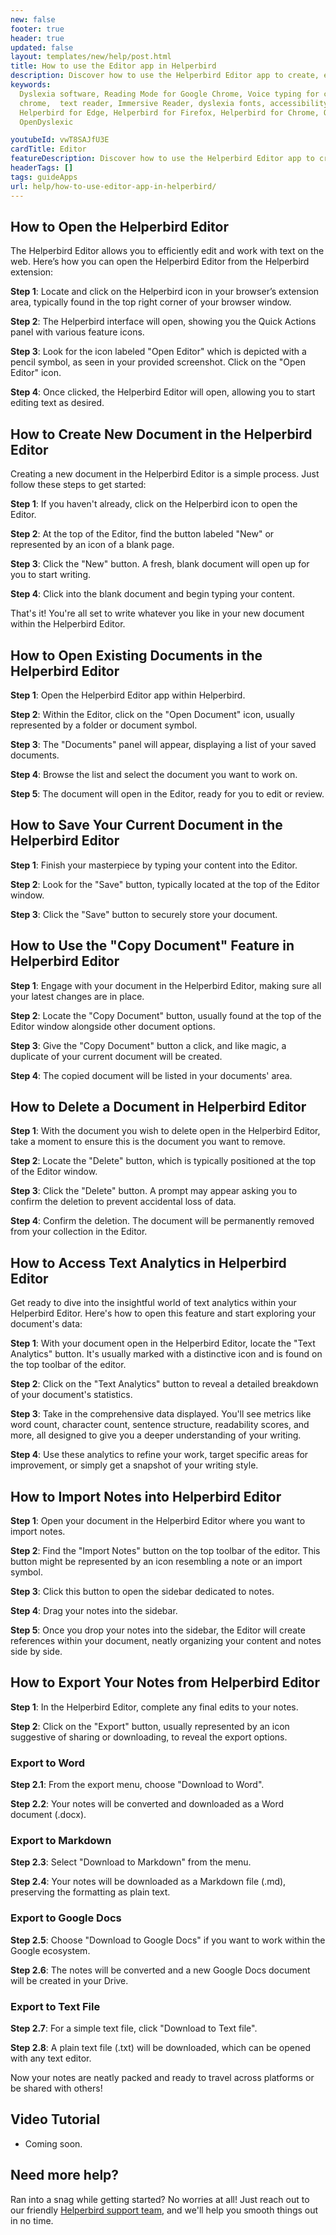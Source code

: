 ```yaml
---
new: false
footer: true
header: true
updated: false
layout: templates/new/help/post.html
title: How to use the Editor app in Helperbird
description: Discover how to use the Helperbird Editor app to create, edit and delete documents. Export them to Markdown, Word, Google Docs and more.
keywords:
  Dyslexia software, Reading Mode for Google Chrome, Voice typing for chrome, Text to speech for
  chrome,  text reader, Immersive Reader, dyslexia fonts, accessibility software, dyslexia software,
  Helperbird for Edge, Helperbird for Firefox, Helperbird for Chrome, Opendyslexic for Chrome,
  OpenDyslexic

youtubeId: vwT8SAJfU3E
cardTitle: Editor
featureDescription: Discover how to use the Helperbird Editor app to create, edit and delete documents. Export them to Markdown, Word, Google Docs and more.
headerTags: []
tags: guideApps
url: help/how-to-use-editor-app-in-helperbird/
---
```



## How to Open the Helperbird Editor

The Helperbird Editor allows you to efficiently edit and work with text on the web. Here’s how you can open the Helperbird Editor from the Helperbird extension:

**Step 1**: Locate and click on the Helperbird icon in your browser’s extension area, typically found in the top right corner of your browser window.

**Step 2**: The Helperbird interface will open, showing you the Quick Actions panel with various feature icons.

**Step 3**: Look for the icon labeled "Open Editor" which is depicted with a pencil symbol, as seen in your provided screenshot. Click on the "Open Editor" icon.

**Step 4**: Once clicked, the Helperbird Editor will open, allowing you to start editing text as desired.


## How to Create New Document in the Helperbird Editor

Creating a new document in the Helperbird Editor is a simple process. Just follow these steps to get started:

**Step 1**:  If you haven't already, click on the Helperbird icon to open the Editor.

**Step 2**: At the top of the Editor, find the button labeled "New" or represented by an icon of a blank page.

**Step 3**:  Click the "New" button. A fresh, blank document will open up for you to start writing.

**Step 4**: Click into the blank document and begin typing your content.

That's it! You're all set to write whatever you like in your new document within the Helperbird Editor.


## How to Open Existing Documents in the Helperbird Editor


**Step 1**: Open the Helperbird Editor app within Helperbird.

**Step 2**: Within the Editor, click on the "Open Document" icon, usually represented by a folder or document symbol.

**Step 3**: The "Documents" panel will appear, displaying a list of your saved documents.

**Step 4**: Browse the list and select the document you want to work on.

**Step 5**: The document will open in the Editor, ready for you to edit or review.


## How to Save Your Current Document in the Helperbird Editor

**Step 1**: Finish your masterpiece by typing your content into the Editor.

**Step 2**: Look for the "Save" button, typically located at the top of the Editor window.

**Step 3**: Click the "Save" button to securely store your document.


## How to Use the "Copy Document" Feature in Helperbird Editor


**Step 1**: Engage with your document in the Helperbird Editor, making sure all your latest changes are in place.

**Step 2**: Locate the "Copy Document" button, usually found at the top of the Editor window alongside other document options.

**Step 3**: Give the "Copy Document" button a click, and like magic, a duplicate of your current document will be created.

**Step 4**: The copied document will be listed in your documents' area.


## How to Delete a Document in Helperbird Editor


**Step 1**: With the document you wish to delete open in the Helperbird Editor, take a moment to ensure this is the document you want to remove.

**Step 2**: Locate the "Delete" button, which is typically positioned at the top of the Editor window.

**Step 3**: Click the "Delete" button. A prompt may appear asking you to confirm the deletion to prevent accidental loss of data.

**Step 4**: Confirm the deletion. The document will be permanently removed from your collection in the Editor.


## How to Access Text Analytics in Helperbird Editor

Get ready to dive into the insightful world of text analytics within your Helperbird Editor. Here's how to open this feature and start exploring your document's data:

**Step 1**: With your document open in the Helperbird Editor, locate the "Text Analytics" button. It's usually marked with a distinctive icon and is found on the top toolbar of the editor.

**Step 2**: Click on the "Text Analytics" button to reveal a detailed breakdown of your document's statistics.

**Step 3**: Take in the comprehensive data displayed. You'll see metrics like word count, character count, sentence structure, readability scores, and more, all designed to give you a deeper understanding of your writing.

**Step 4**: Use these analytics to refine your work, target specific areas for improvement, or simply get a snapshot of your writing style.


## How to Import Notes into Helperbird Editor


**Step 1**: Open your document in the Helperbird Editor where you want to import notes.

**Step 2**: Find the "Import Notes" button on the top toolbar of the editor. This button might be represented by an icon resembling a note or an import symbol.

**Step 3**: Click this button to open the sidebar dedicated to notes.

**Step 4**: Drag your notes into the sidebar.

**Step 5**: Once you drop your notes into the sidebar, the Editor will create references within your document, neatly organizing your content and notes side by side.


## How to Export Your Notes from Helperbird Editor


**Step 1**: In the Helperbird Editor, complete any final edits to your notes.

**Step 2**: Click on the "Export" button, usually represented by an icon suggestive of sharing or downloading, to reveal the export options.

### Export to Word

**Step 2.1**: From the export menu, choose "Download to Word".

**Step 2.2**: Your notes will be converted and downloaded as a Word document (.docx).

### Export to Markdown

**Step 2.3**: Select "Download to Markdown" from the menu.

**Step 2.4**: Your notes will be downloaded as a Markdown file (.md), preserving the formatting as plain text.

### Export to Google Docs

**Step 2.5**: Choose "Download to Google Docs" if you want to work within the Google ecosystem.

**Step 2.6**: The notes will be converted and a new Google Docs document will be created in your Drive.

### Export to Text File

**Step 2.7**: For a simple text file, click "Download to Text file".

**Step 2.8**: A plain text file (.txt) will be downloaded, which can be opened with any text editor.

Now your notes are neatly packed and ready to travel across platforms or be shared with others!



## Video Tutorial

- Coming soon.



## Need more help?

Ran into a snag while getting started? No worries at all! Just reach out to our friendly [Helperbird support team](/support/), and we'll help you smooth things out in no time.



